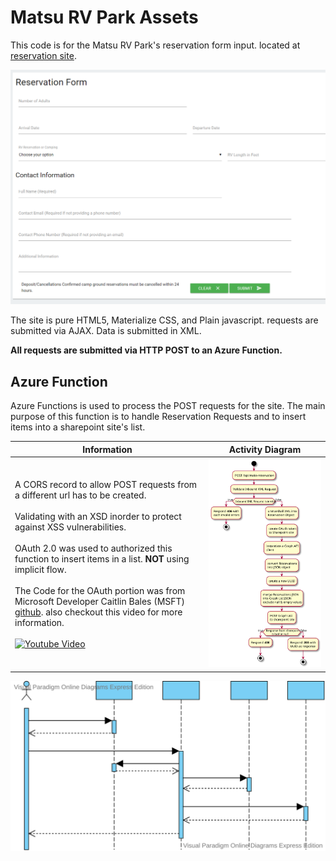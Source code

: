 # Matsu RV Park Assets
This code is for the Matsu RV Park's reservation form input. located at [reservation site](https://matsurvpark.com/reservation/).

![image of reservations web page](./media/matsurvrparkReservations.png "Matsu RV Park Reservations Web Page Layout")

The site is pure HTML5, Materialize CSS, and Plain javascript. requests are submitted via AJAX. Data is submitted in XML.

**All requests are submitted via HTTP POST to an Azure Function.**

## Azure Function
Azure Functions is used to process the POST requests for the site. The main purpose of this function is to handle Reservation Requests and to insert items into a sharepoint site's list.

Information | Activity Diagram
--|-----
A CORS record to allow POST requests from a different url has to be created. <br/><br/> Validating with an XSD inorder to protect against XSS vulnerabilities. <br/><br/> OAuth 2.0 was used to authorized this function to insert items in a list. **NOT** using implicit flow. <br/><br/>The Code for the OAuth portion was from Microsoft Developer Caitlin Bales (MSFT) [github](https://github.com/caitlinrussell/onenote-content-push-java-graph-sample). also checkout this video for more information.<br/><br/>[![Youtube Video](https://img.youtube.com/vi/ZnTcmiQgS08/0.jpg)](https://www.youtube.com/watch?v=ZnTcmiQgS08)| <img src="./media/azureFuntion.svg" alt="Activity Diagram of Reservations Function">


<img src="./media/matsurvpark_reservations_sequence_diagram.svg" alt="Sequence Diagram of Reservations Function">



